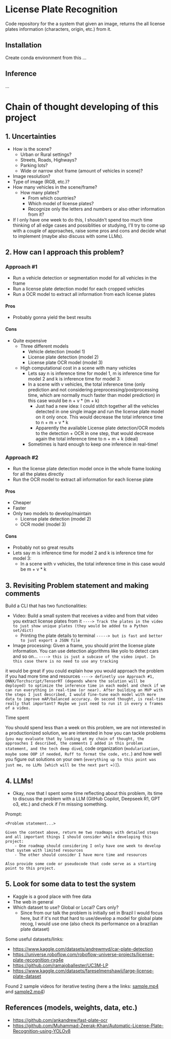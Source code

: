 # License Plate Recognition
Code repository for the a system that given an image, returns the all license plates information (characters, origin, etc.) from it.


## Installation

Create conda environment from this 
...


## Inference

...


# Chain of thought developing of this project

## 1. Uncertainties

- How is the scene? 
    - Urban or Rural settings? 
    - Streets, Roads, Highways?
    - Parking lots?
    - Wide or narrow shot frame (amount of vehicles in scene)?
- Image resolution? 
- Type of image (RGB, etc.)?
- How many vehicles in the scene/frame? 
    - How many plates? 
        - From which countries? 
        - Which model of license plates? 
        - Recognize only the letters and numbers or also other information from it?
- If I only have one week to do this, I shouldn't spend too much time thinking of all edge cases and possiblities or studying, I'll try to come up with a couple of approaches, raise some pros and cons and decide what to implement (maybe also discuss with some LLMs).


## 2. How can I approach this problem?


### Approach #1

- Run a vehicle detection or segmentation model for all vehicles in the frame
- Run a license plate detection model for each cropped vehicles 
- Run a OCR model to extract all information from each license plates

#### Pros

- Probably gonna yield the best results

#### Cons

- Quite expensive
    - Three different models 
        - Vehicle detection (model 1)
        - License plate detection (model 2)
        - License plate OCR model (model 3)
    - High computational cost in a scene with many vehicles
        - Lets say n is inference time for model 1, m is inference time for model 2 and k is inference time for model 3:
        - In a scene with v vehicles, the total inference time (only prediction and not considering preprocessing/postprocessing time, which are normally much faster than model prediction) in this case would be n + v * (m + k)
            - Just had a new idea: I could stitch together all the vehicles detected in one single image and run the license plate model on it only once. This would decrease the total inference time to n + m + v * k
            - Apparently the available License plate detection/OCR models to the detection + OCR in one step, that would decrease again the total inference time to n + m + k (ideal)
        - Sometimes is hard enough to keep one inference in real-time!

### Approach #2

- Run the license plate detection model once in the whole frame looking for all the plates directly
- Run the OCR model to extract all information for each license plate

#### Pros

- Cheaper
- Faster
- Only two models to develop/maintain
    - License plate detection (model 2)
    - OCR model (model 3)

#### Cons

- Probably not so great results
- Lets say m is inference time for model 2 and k is inference time for model 3:
    - In a scene with v vehicles, the total inference time in this case would be m + v * k

## 3. Revisiting Problem statement and making comments

Build a CLI that has two functionalities:
- Video: Build a small system that receives a video and from that video you extract license plates from it `----> Track the plates in the video to just show unique plates (they would be added to a Python set/dict)`
    - Printing the plate details to terminal `-----> but is fast and better to just export a JSON file`
- Image processing: Given a frame, you should print the license plate information. You can use detection algorithms like yolo to detect cars and so on... `----> this is just a subcase of the video input. In this case there is no need to use any tracking`

it would be great if you could explain how you would approach the problem if you had more time and resources `----> definetly use Approach #1, ONNX/Torchscript/TensorRT (depends where the solution will be deployed) to optimize the inference time in each model and check if we can run everything in real-time (or near). After building an MVP with the steps I just described, I would fine-tune each model with more data to improve mAP/balanced accuracy. On second thought, is real-time really that important? Maybe we just need to run it in every x frames of a video.`

Time spent

You should spend less than a week on this problem, we are not interested in a productionized solution, we are interested in how you can tackle problems (`you may evaluate that by looking at my chain of thought, the approaches I described, the comments I added in this problem statement, and the tech deep dive`), code organization (`modularization, maybe some OOP if needed, Ruff to format the code, etc.`) and how well you figure out solutions on your own (`everything up to this point was just me, no LLMs [which will be the next part =)]`).


## 4. LLMs!

- Okay, now that I spent some time reflecting about this problem, its time to discuss the problem with a LLM (GitHub Copilot, Deepseek R1, GPT o3, etc.) and check if I'm missing something.

Prompt:

```
<Problem statement...>

Given the context above, return me two roadmaps with detailed steps and all important things I should consider while developing this project:
    - One roadmap should considering I only have one week to develop that system with limited resources
    - The other should consider I have more time and resources

Also provide some code or pseudocode that code serve as a starting point to this project.
```


## 5. Look for some data to test the system

- Kaggle is a good place with free data
- The web in general
- Which dataset to use? Global or Local? Cars only?
    - Since from our talk the problem is initially set in Brazil I would focus here, but if it's not that hard to use/develop a model for global plate recog, I would use one (also check its performance on a brazilian plate dataset)

Some useful datasets/links:
- https://www.kaggle.com/datasets/andrewmvd/car-plate-detection
- https://universe.roboflow.com/roboflow-universe-projects/license-plate-recognition-rxg4e
- https://github.com/ramajoballester/UC3M-LP
- https://www.kaggle.com/datasets/fareselmenshawii/large-license-plate-dataset

Found 2 sample videos for iterative testing (here a the links: [sample.mp4](https://drive.google.com/file/d/1otrBjr0GycUVr-gTBb4pAyjD85ftQ5tO/view?usp=drive_link) and [sample2.mp4](https://drive.google.com/file/d/1mk2VZE2TNbFAHUaUVZK4O4uYDrWYnWih/view?usp=drive_link))

## References (models, weights, data, etc.)

- https://github.com/ankandrew/fast-plate-ocr
- https://github.com/Muhammad-Zeerak-Khan/Automatic-License-Plate-Recognition-using-YOLOv8
